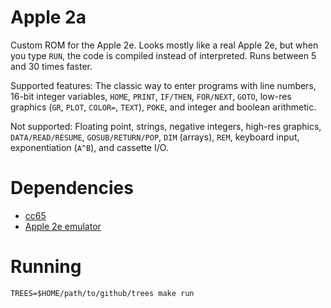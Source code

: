 # Apple 2a

Custom ROM for the Apple 2e. Looks mostly like a real Apple 2e, but
when you type `RUN`, the code is compiled instead of interpreted.
Runs between 5 and 30 times faster.

Supported features: The classic way to enter programs with
line numbers, 16-bit integer variables, `HOME`, `PRINT`, `IF/THEN`,
`FOR/NEXT`, `GOTO`, low-res graphics (`GR`, `PLOT`, `COLOR=`, `TEXT`),
`POKE`, and integer and boolean arithmetic.

Not supported: Floating point, strings, negative
integers, high-res graphics, `DATA/READ/RESUME`, `GOSUB/RETURN/POP`,
`DIM` (arrays), `REM`, keyboard input, exponentiation (`A^B`), and cassette I/O.

# Dependencies

* [cc65](https://github.com/cc65/cc65)
* [Apple 2e emulator](https://github.com/bradgrantham/apple2e)

# Running

```
TREES=$HOME/path/to/github/trees make run
```
